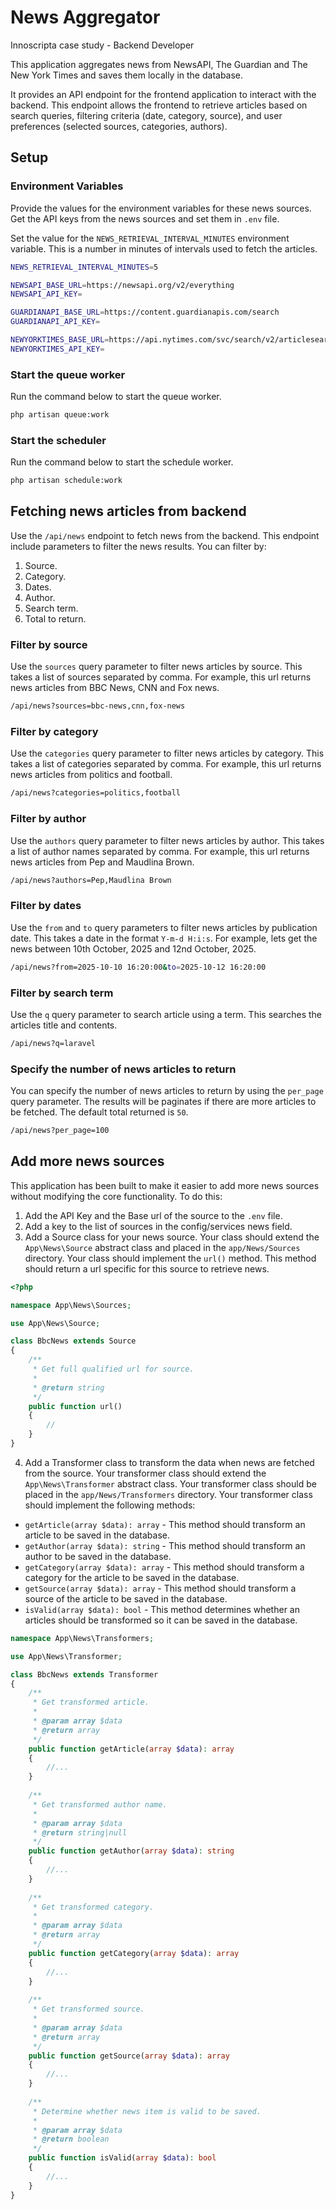 # News Aggregator

Innoscripta case study - Backend Developer

This application aggregates news from NewsAPI, The Guardian and The New York Times and saves them locally in the database.

It provides an API endpoint for the frontend application to interact with the backend. This endpoint
allows the frontend to retrieve articles based on search queries, filtering criteria (date, category, source), and user preferences (selected sources, categories, authors).

## Setup

### Environment Variables
Provide the values for the environment variables for these news sources. Get the API keys from the news sources and set them in `.env` file.

Set the value for the `NEWS_RETRIEVAL_INTERVAL_MINUTES` environment variable. This is a number in minutes of intervals used to fetch the articles. 

```sh
NEWS_RETRIEVAL_INTERVAL_MINUTES=5

NEWSAPI_BASE_URL=https://newsapi.org/v2/everything
NEWSAPI_API_KEY=

GUARDIANAPI_BASE_URL=https://content.guardianapis.com/search
GUARDIANAPI_API_KEY=

NEWYORKTIMES_BASE_URL=https://api.nytimes.com/svc/search/v2/articlesearch.json
NEWYORKTIMES_API_KEY=
```

### Start the queue worker
Run the command below to start the queue worker.
```sh
php artisan queue:work
```

### Start the scheduler
Run the command below to start the schedule worker.
```sh
php artisan schedule:work
```



## Fetching news articles from backend
Use the `/api/news` endpoint to fetch news from the backend. This endpoint include parameters to filter the news results. You can filter by:
1. Source.
2. Category.
3. Dates.
4. Author.
5. Search term.
6. Total to return.

### Filter by source
Use the `sources` query parameter to filter news articles by source. This takes a list of sources separated by comma. For example, this url returns news articles from BBC News, CNN and Fox news.
```sh
/api/news?sources=bbc-news,cnn,fox-news
```

### Filter by category
Use the `categories` query parameter to filter news articles by category. This takes a list of categories separated by comma. For example, this url returns news articles from politics and football.
```sh
/api/news?categories=politics,football
```

### Filter by author
Use the `authors` query parameter to filter news articles by author. This takes a list of author names separated by comma. For example, this url returns news articles from Pep and Maudlina Brown.
```sh
/api/news?authors=Pep,Maudlina Brown
```

### Filter by dates
Use the `from` and `to` query parameters to filter news articles by publication date. This takes a date in the format `Y-m-d H:i:s`. For example, lets get the news between 10th October, 2025 and 12nd October, 2025.
```sh
/api/news?from=2025-10-10 16:20:00&to=2025-10-12 16:20:00
```

### Filter by search term
Use the `q` query parameter to search article using a term. This searches the articles title and contents.
```sh
/api/news?q=laravel
```

### Specify the number of news articles to return
You can specify the number of news articles to return by using the `per_page` query parameter. The results will be paginates if there are more articles to be fetched. The default total returned is `50`.
```sh
/api/news?per_page=100
```

## Add more news sources
This application has been built to make it easier to add more news sources without modifying the core functionality. To do this:

1. Add the API Key and the Base url of the source to the `.env` file.
2. Add a key to the list of sources in the config/services news field.
3. Add a Source class for your news source.
Your class should extend the `App\News\Source` abstract class and placed in the `app/News/Sources` directory. Your class should implement the `url()` method. This method should return a url specific for this source to retrieve news.

```php
<?php

namespace App\News\Sources;

use App\News\Source;

class BbcNews extends Source
{
    /**
     * Get full qualified url for source.
     *
     * @return string
     */
    public function url()
    {
        //
    }
}
```
4. Add a Transformer class to transform the data when news are fetched from the source. Your transformer class should extend the `App\News\Transformer` abstract class. Your transformer class should be placed in the `app/News/Transformers` directory.
Your transformer class should implement the following methods:
- `getArticle(array $data): array` - This method should transform an article to be saved in the database.
- `getAuthor(array $data): string` - This method should transform an author to be saved in the database.
- `getCategory(array $data): array` - This method should transform a category for the article to be saved in the database.
- `getSource(array $data): array` - This method should transform a source of the article to be saved in the database.
- `isValid(array $data): bool` - This method determines whether an articles should be transformed so it can be saved in the database.

```php
namespace App\News\Transformers;

use App\News\Transformer;

class BbcNews extends Transformer
{
    /**
     * Get transformed article.
     *
     * @param array $data
     * @return array
     */
    public function getArticle(array $data): array
    {
        //...
    }
    
    /**
     * Get transformed author name.
     *
     * @param array $data
     * @return string|null
     */
    public function getAuthor(array $data): string
    {
        //...
    }
    
    /**
     * Get transformed category.
     *
     * @param array $data
     * @return array
     */
    public function getCategory(array $data): array
    {
        //...
    }
    
    /**
     * Get transformed source.
     *
     * @param array $data
     * @return array
     */
    public function getSource(array $data): array
    {
        //...
    }
    
    /**
     * Determine whether news item is valid to be saved.
     *
     * @param array $data
     * @return boolean
     */
    public function isValid(array $data): bool
    {
        //...
    }
}
```
